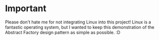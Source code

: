 # Important

Please don't hate me for not integrating Linux into this project! Linux is a fantastic operating system, but I wanted to keep this demonstration of the Abstract Factory design pattern as simple as possible. :D
